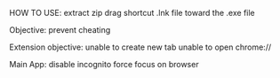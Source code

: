 HOW TO USE:
  extract zip
  drag shortcut .lnk file toward the .exe file

Objective:
  prevent cheating
  
Extension objective:
  unable to create new tab
  unable to open chrome://

Main App:
  disable incognito
  force focus on browser
